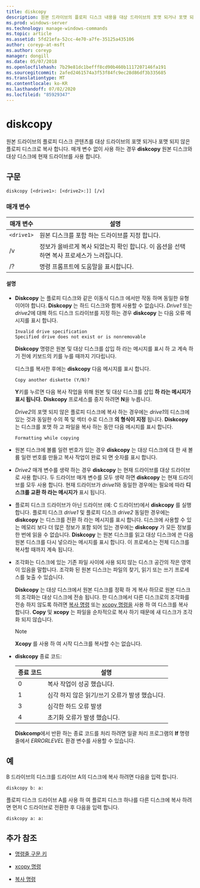 ```yaml
---
title: diskcopy
description: 원본 드라이브의 플로피 디스크 내용을 대상 드라이브의 포맷 되거나 포맷 되지 않은 플로피 디스크로 복사 하는 diskcopy 명령에 대 한 참조 문서입니다.
ms.prod: windows-server
ms.technology: manage-windows-commands
ms.topic: article
ms.assetid: 5fd21efa-52cc-4e70-a7fe-35125a435106
author: coreyp-at-msft
ms.author: coreyp
manager: dongill
ms.date: 05/07/2018
ms.openlocfilehash: 7b29e81dc1befff8cd90b460b1117207146fa191
ms.sourcegitcommit: 2afed2461574a3f53f84fc9ec28d86df3b335685
ms.translationtype: MT
ms.contentlocale: ko-KR
ms.lasthandoff: 07/02/2020
ms.locfileid: "85929347"
---
```

# <a name="diskcopy"></a>diskcopy

원본 드라이브의 플로피 디스크 콘텐츠를 대상 드라이브의 포맷 되거나 포맷 되지 않은 플로피 디스크로 복사 합니다. 매개 변수 없이 사용 하는 경우 **diskcopy** 원본 디스크와 대상 디스크에 현재 드라이브를 사용 합니다.

## <a name="syntax"></a>구문

```
diskcopy [<drive1>: [<drive2>:]] [/v]
```

### <a name="parameters"></a>매개 변수

| 매개 변수 | 설명 |
| --------- | ----------- |
| `<drive1>` | 원본 디스크를 포함 하는 드라이브를 지정 합니다. |
| /v | 정보가 올바르게 복사 되었는지 확인 합니다. 이 옵션을 선택 하면 복사 프로세스가 느려집니다. |
| /? | 명령 프롬프트에 도움말을 표시합니다. |

#### <a name="remarks"></a>설명

- **Diskcopy** 는 플로피 디스크와 같은 이동식 디스크 에서만 작동 하며 동일한 유형 이어야 합니다. **Diskcopy** 는 하드 디스크와 함께 사용할 수 없습니다. *Drive1* 또는 *drive2*에 대해 하드 디스크 드라이브를 지정 하는 경우 **diskcopy** 는 다음 오류 메시지를 표시 합니다.

    ```
    Invalid drive specification
    Specified drive does not exist or is nonremovable
    ```

    **Diskcopy** 명령은 원본 및 대상 디스크를 삽입 하 라는 메시지를 표시 하 고 계속 하기 전에 키보드의 키를 누를 때까지 기다립니다.

    디스크를 복사한 후에는 **diskcopy** 다음 메시지를 표시 합니다.

    ```
    Copy another diskette (Y/N)?
    ```

    **Y**키를 누르면 다음 복사 작업을 위해 원본 및 대상 디스크를 삽입 **하 라는 메시지가 표시 됩니다.** **Diskcopy** 프로세스를 중지 하려면 **N**을 누릅니다.

    *Drive2*의 포맷 되지 않은 플로피 디스크에 복사 하는 경우에는 *drive1*의 디스크에 있는 것과 동일한 수의 쪽 및 섹터 수로 디스크 **의 형식이 지정** 됩니다. **Diskcopy** 는 디스크를 포맷 하 고 파일을 복사 하는 동안 다음 메시지를 표시 합니다.

    ```
    Formatting while copying
    ```

- 원본 디스크에 볼륨 일련 번호가 있는 경우 **diskcopy** 는 대상 디스크에 대 한 새 볼륨 일련 번호를 만들고 복사 작업이 완료 되 면 숫자를 표시 합니다.

- *Drive2* 매개 변수를 생략 하는 경우 **diskcopy** 는 현재 드라이브를 대상 드라이브로 사용 합니다. 두 드라이브 매개 변수를 모두 생략 하면 **diskcopy** 는 현재 드라이브를 모두 사용 합니다. 현재 드라이브가 *drive1*와 동일한 경우에는 필요에 따라 **디스크를 교환 하 라는 메시지가** 표시 됩니다.

- 플로피 디스크 드라이브가 아닌 드라이브 (예: C 드라이브)에서 **diskcopy** 를 실행 합니다. 플로피 디스크 *drive1* 및 플로피 디스크 *drive2* 동일한 경우에는 **diskcopy** 는 디스크를 전환 하 라는 메시지를 표시 합니다. 디스크에 사용할 수 있는 메모리 보다 더 많은 정보가 포함 되어 있는 경우에는 **diskcopy** 가 모든 정보를 한 번에 읽을 수 없습니다. **Diskcopy** 는 원본 디스크를 읽고 대상 디스크에 쓴 다음 원본 디스크를 다시 넣으라는 메시지를 표시 합니다. 이 프로세스는 전체 디스크를 복사할 때까지 계속 됩니다.

- 조각화는 디스크에 있는 기존 파일 사이에 사용 되지 않는 디스크 공간의 작은 영역이 있음을 말합니다. 조각화 된 원본 디스크는 파일의 찾기, 읽기 또는 쓰기 프로세스를 늦출 수 있습니다.

    **Diskcopy** 는 대상 디스크에서 원본 디스크를 정확 하 게 복사 하므로 원본 디스크의 조각화는 대상 디스크에 전송 됩니다. 한 디스크에서 다른 디스크로의 조각화를 전송 하지 않도록 하려면 [복사 명령](copy.md) 또는 [xcopy 명령을](xcopy.md) 사용 하 여 디스크를 복사 합니다. **Copy** 및 **xcopy** 는 파일을 순차적으로 복사 하기 때문에 새 디스크가 조각화 되지 않습니다.

    > [!NOTE]
    > **Xcopy** 를 사용 하 여 시작 디스크를 복사할 수는 없습니다.

- **diskcopy** 종료 코드:

    | 종료 코드 | 설명 |
    | --------- | ----------- |
    | 0 | 복사 작업이 성공 했습니다. |
    | 1 | 심각 하지 않은 읽기/쓰기 오류가 발생 했습니다. |
    | 3 | 심각한 하드 오류 발생 |
    | 4 | 초기화 오류가 발생 했습니다. |

    **Diskcomp**에서 반환 하는 종료 코드를 처리 하려면 일괄 처리 프로그램의 **If** 명령줄에서 *ERRORLEVEL* 환경 변수를 사용할 수 있습니다.

## <a name="examples"></a>예

B 드라이브의 디스크를 드라이브 A의 디스크에 복사 하려면 다음을 입력 합니다.

```
diskcopy b: a:
```

플로피 디스크 드라이브 A를 사용 하 여 플로피 디스크 하나를 다른 디스크에 복사 하려면 먼저 C 드라이브로 전환한 후 다음을 입력 합니다.

```
diskcopy a: a:
```

## <a name="additional-references"></a>추가 참조

- [명령줄 구문 키](command-line-syntax-key.md)

- [xcopy 명령](xcopy.md)

- [복사 명령](copy.md)
